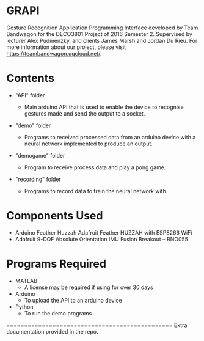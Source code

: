# GRAPI
Gesture Recognition Application Programming Interface developed by Team Bandwagon for the DECO3801 Project of 2016 Semester 2. Supervised by lecturer Alex Pudmenzky, and clients James Marsh and Jordan Du Rieu. For more information about our project, please visit https://teambandwagon.uqcloud.net/. 

# Contents
- "API" folder 
  - Main arduino API that is used to enable the device to recognise gestures made and send the output to a socket. 

- "demo" folder 
  - Programs to received processed data from an arduino device with a neural network implemented to produce an output.

- "demogame" folder
  - Program to receive process data and play a pong game.

- "recording" folder 
  - Programs to record data to train the neural network with. 

# Components Used
- Arduino Feather Huzzah Adafruit Feather HUZZAH with ESP8266 WiFi
- Adafruit 9-DOF Absolute Orientation IMU Fusion Breakout – BNO055

# Programs Required
- MATLAB
  - A license may be required if using for over 30 days
- Arduino
  - To upload the API to an arduino device
- Python
  - To run the demo programs 

===============================================
Extra documentation provided in the repo. 
